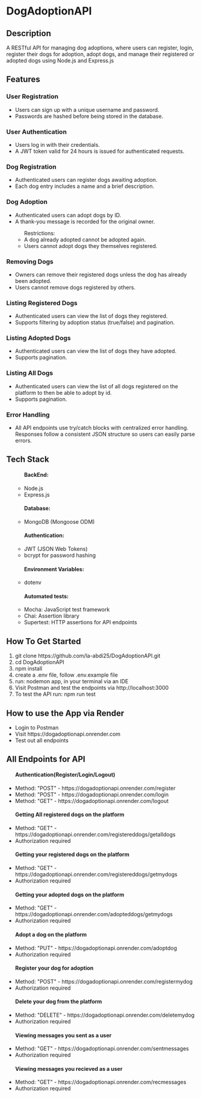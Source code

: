 # DogAdoptionAPI

<h2>Description</h2>
<p>A RESTful API for managing dog adoptions, where users can register, login, register their dogs for adoption, adopt dogs, and manage their registered or adopted dogs using Node.js and Express.js</p>

<h2>Features</h2>
<h3>User Registration</h3>
<ul>
  <li>Users can sign up with a unique username and password.</li>
  <li>Passwords are hashed before being stored in the database.</li>
</ul>

<h3>User Authentication</h3>
<ul>
  <li>Users log in with their credentials.</li>
  <li>A JWT token valid for 24 hours is issued for authenticated requests.</li>
</ul>


<h3>Dog Registration</h3>
<ul>
  <li>Authenticated users can register dogs awaiting adoption.</li>
  <li>Each dog entry includes a name and a brief description.</li>
</ul>


<h3>Dog Adoption</h3>
<ul>
  <li>Authenticated users can adopt dogs by ID.</li>
  <li>A thank-you message is recorded for the original owner.</li>
  <ul>Restrictions:
    <li>A dog already adopted cannot be adopted again.</li>
    <li>Users cannot adopt dogs they themselves registered.</li>
  </ul>
</ul>


<h3>Removing Dogs</h3>
<ul>
  <li>Owners can remove their registered dogs unless the dog has already been adopted.</li>
  <li>Users cannot remove dogs registered by others.</li>
</ul>


<h3>Listing Registered Dogs</h3>
<ul>
  <li>Authenticated users can view the list of dogs they registered.</li>
  <li>Supports filtering by adoption status (true/false) and pagination.</li>
</ul>

<h3>Listing Adopted Dogs</h3>
<ul>
  <li>Authenticated users can view the list of dogs they have adopted.</li>
  <li>Supports pagination.</li>
</ul>

<h3>Listing All Dogs</h3>
<ul>
  <li>Authenticated users can view the list of all dogs registered on the platform to then be able to adopt by id.</li>
  <li>Supports pagination.</li>
</ul>

<h3>Error Handling</h3>
<ul>
  <li>All API endpoints use try/catch blocks with centralized error handling. Responses follow a consistent JSON structure so users can easily parse errors.</li>
</ul>

<h2>Tech Stack</h2>
<ul>
  <ul>
    <h4>BackEnd:</h4>
    <li>Node.js</li>
    <li>Express.js</li>
  </ul>
   <ul>
    <h4>Database:</h4>
    <li>MongoDB (Mongoose ODM)</li>
  </ul>
  <ul>
    <h4>Authentication:</h4>
    <li>JWT (JSON Web Tokens)</li>
    <li>bcrypt for password hashing</li>
  </ul>
  <ul>
    <h4>Environment Variables:</h4>
    <li>dotenv</li>
  </ul>
  <ul>
    <h4>Automated tests:</h4>
    <li>Mocha: JavaScript test framework</li>
    <li>Chai: Assertion library</li>
    <li>Supertest: HTTP assertions for API endpoints</li>
  </ul>
</ul>
  
<h2>How To Get Started</h2>
<ol>
  <li>git clone https://github.com/la-abdi25/DogAdoptionAPI.git</li>
  <li>cd DogAdoptionAPI</li>
  <li>npm install</li>
  <li>create a .env file, follow .env.example file</li>
  <li>run: nodemon app, in your terminal via an IDE</li>
  <li>Visit Postman and test the endpoints via http://localhost:3000</li>
  <li>To test the API run: npm run test</li>
</ol>

<h2>How to use the App via Render</h2>
<ul>
  <li>Login to Postman</li>
  <li>Visit https://dogadoptionapi.onrender.com</li>
  <li>Test out all endpoints</li>
</ul>

<h2>All Endpoints for API</h2>
<ul>
  <h4>Authentication(Register/Login/Logout)</h4>
  <li>Method: "POST" - https://dogadoptionapi.onrender.com/register</li>
  <li>Method: "POST" - https://dogadoptionapi.onrender.com/login</li>
  <li>Method: "GET" - https://dogadoptionapi.onrender.com/logout</li>
</ul>
<ul>
  <h4>Getting All registered dogs on the platform</h4>
  <li>Method: "GET" - https://dogadoptionapi.onrender.com/registereddogs/getalldogs</li>
  <li>Authorization required</li>
</ul>
<ul>
  <h4>Getting your registered dogs on the platform</h4>
  <li>Method: "GET" - https://dogadoptionapi.onrender.com/registereddogs/getmydogs</li>
  <li>Authorization required</li>
</ul>
<ul>
  <h4>Getting your adopted dogs on the platform</h4>
  <li>Method: "GET" - https://dogadoptionapi.onrender.com/adopteddogs/getmydogs</li>
  <li>Authorization required</li>
</ul>
<ul>
  <h4>Adopt a dog on the platform</h4>
  <li>Method: "PUT" - https://dogadoptionapi.onrender.com/adoptdog</li>
  <li>Authorization required</li>
</ul>
<ul>
  <h4>Register your dog for adoption</h4>
  <li>Method: "POST" - https://dogadoptionapi.onrender.com/registermydog</li>
  <li>Authorization required</li>
</ul>
<ul>
  <h4>Delete your dog from the platform</h4>
  <li>Method: "DELETE" - https://dogadoptionapi.onrender.com/deletemydog</li>
  <li>Authorization required</li>
</ul>
<ul>
  <h4>Viewing messages you sent as a user </h4>
  <li>Method: "GET" - https://dogadoptionapi.onrender.com/sentmessages</li>
  <li>Authorization required</li>
</ul>
<ul>
  <h4>Viewing messages you recieved as a user </h4>
  <li>Method: "GET" - https://dogadoptionapi.onrender.com/recmessages</li>
  <li>Authorization required</li>
</ul>



